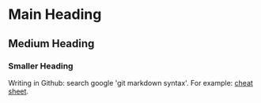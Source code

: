 # Main Heading
## Medium Heading
### Smaller Heading

Writing in Github: search google  'git markdown syntax'. 
For example: [cheat sheet](https://github.com/adam-p/markdown-here/wiki/Markdown-Cheatsheet).
